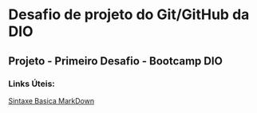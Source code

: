 # Desafio de projeto do Git/GitHub da DIO
## Projeto - Primeiro Desafio - Bootcamp DIO

### Links Úteis:
[Sintaxe Basica MarkDown](http://markdownguide.org/basic-syntax)
